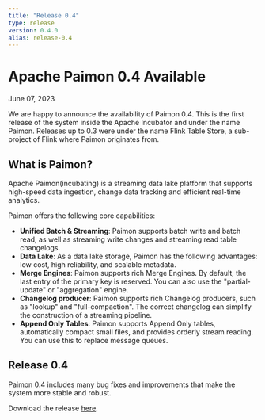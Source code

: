 ```yaml
---
title: "Release 0.4"
type: release
version: 0.4.0
alias: release-0.4
---
```


# Apache Paimon 0.4 Available

June 07, 2023

We are happy to announce the availability of Paimon 0.4. This is the first release of the system inside the Apache Incubator and under the name Paimon. Releases up to 0.3 were under the name Flink Table Store, a sub-project of Flink where Paimon originates from.

## What is Paimon?

Apache Paimon(incubating) is a streaming data lake platform that supports high-speed data ingestion, change data tracking and efficient real-time analytics.

Paimon offers the following core capabilities:

- **Unified Batch & Streaming**: Paimon supports batch write and batch read, as well as streaming write changes and streaming read table changelogs.
- **Data Lake**: As a data lake storage, Paimon has the following advantages: low cost, high reliability, and scalable metadata.
- **Merge Engines**: Paimon supports rich Merge Engines. By default, the last entry of the primary key is reserved. You can also use the "partial-update" or "aggregation" engine.
- **Changelog producer**: Paimon supports rich Changelog producers, such as "lookup" and "full-compaction". The correct changelog can simplify the construction of a streaming pipeline.
- **Append Only Tables**: Paimon supports Append Only tables, automatically compact small files, and provides orderly stream reading. You can use this to replace message queues.

## Release 0.4

Paimon 0.4 includes many bug fixes and improvements that make the system more stable and robust.

Download the release [here](https://paimon.apache.org/docs/0.4/project/download/).
